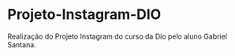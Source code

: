 # Projeto-Instagram-DIO
Realização do Projeto Instagram do curso da Dio pelo aluno Gabriel Santana.

